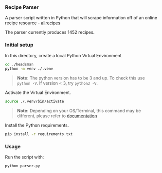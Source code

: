 ### Recipe Parser

A parser script written in Python that will scrape information off of an online recipe resource - [allrecipes][1]

The parser currently produces 1452 recipes.

### Initial setup

In this directory, create a local Python Virtual Environment

```bash
cd ./headsman
python -m venv ./.venv
```

> **Note:** The python version has to be 3 and up. To check this use `python -V`. If version &lt; 3, try `python3 -V`.

Activate the Virtual Environment.

```bash
source ./.venv/bin/activate
```

> **Note:** Depending on your OS/Terminal, this command may be different, please refer to [documentation][2]

Install the Python requirements.

```bash
pip install -r requirements.txt
```

### Usage

Run the script with:

```
python parser.py
```

[1]: https://www.allrecipes.com/ "AllRecipes website"
[2]: https://docs.python.org/3/library/venv.html#how-venvs-work "How Venvs Work"
